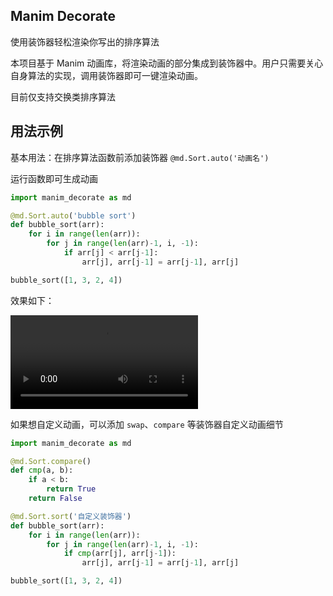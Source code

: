## Manim Decorate

使用装饰器轻松渲染你写出的排序算法

本项目基于 Manim 动画库，将渲染动画的部分集成到装饰器中。用户只需要关心自身算法的实现，调用装饰器即可一键渲染动画。

目前仅支持交换类排序算法

## 用法示例

基本用法：在排序算法函数前添加装饰器 `@md.Sort.auto('动画名')`

运行函数即可生成动画
```python
import manim_decorate as md

@md.Sort.auto('bubble sort')
def bubble_sort(arr):
    for i in range(len(arr)):
        for j in range(len(arr)-1, i, -1):
            if arr[j] < arr[j-1]:
                arr[j], arr[j-1] = arr[j-1], arr[j]

bubble_sort([1, 3, 2, 4])
```
效果如下：

<video src="Sort.mp4"></video>

如果想自定义动画，可以添加 `swap`、`compare` 等装饰器自定义动画细节

```python
import manim_decorate as md

@md.Sort.compare()
def cmp(a, b):
    if a < b:
        return True
    return False

@md.Sort.sort('自定义装饰器')
def bubble_sort(arr):
    for i in range(len(arr)):
        for j in range(len(arr)-1, i, -1):
            if cmp(arr[j], arr[j-1]):
                arr[j], arr[j-1] = arr[j-1], arr[j]

bubble_sort([1, 3, 2, 4])
```